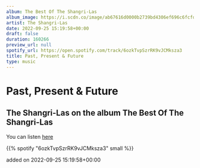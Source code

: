 ```yaml
---
album: The Best Of The Shangri-Las
album_image: https://i.scdn.co/image/ab67616d0000b2739bd4306ef696c6fcfd8e417b
artist: The Shangri-Las
date: 2022-09-25 15:19:58+00:00
draft: false
duration: 160266
preview_url: null
spotify_url: https://open.spotify.com/track/6ozkTvpSzrRK9vJCMksza3
title: Past, Present & Future
type: music
---
```



# Past, Present & Future

## The Shangri-Las on the album The Best Of The Shangri-Las

You can listen [here](https://open.spotify.com/track/6ozkTvpSzrRK9vJCMksza3)

{{% spotify "6ozkTvpSzrRK9vJCMksza3" small %}}

added on 2022-09-25 15:19:58+00:00